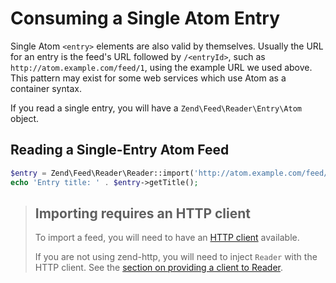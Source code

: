 # Consuming a Single Atom Entry

Single Atom `<entry>` elements are also valid by themselves. Usually the URL for
an entry is the feed's URL followed by `/<entryId>`, such as
`http://atom.example.com/feed/1`, using the example URL we used above. This
pattern may exist for some web services which use Atom as a container syntax.

If you read a single entry, you will have a `Zend\Feed\Reader\Entry\Atom` object.

## Reading a Single-Entry Atom Feed

```php
$entry = Zend\Feed\Reader\Reader::import('http://atom.example.com/feed/1');
echo 'Entry title: ' . $entry->getTitle();
```

> ## Importing requires an HTTP client
>
> To import a feed, you will need to have an [HTTP client](zend.feed.http-clients)
> available.
>
> If you are not using zend-http, you will need to inject `Reader` with the HTTP
> client. See the [section on providing a client to Reader](http-clients.md#providing-a-client-to-reader).
